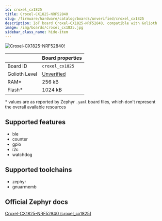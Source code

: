 ```yaml
---
id: croxel_cx1825
title: Croxel-CX1825-NRF52840
slug: /firmware/hardware/catalog/boards/unverified/croxel_cx1825
description: IoT board Croxel-CX1825-NRF52840, compatible with Golioth at unverified level.
image: /img/boards/croxel_cx1825.jpg
sidebar_class_name: hide-item
---
```


[//]: # (This is an auto-generated file, do not edit! Changes to it will be lost upon re-generation)

![Croxel-CX1825-NRF52840!](/img/boards/croxel_cx1825.jpg "Croxel-CX1825-NRF52840")

|                | Board properties     |
| -------------  | -------------------- |
| Board ID       | `croxel_cx1825` |
| Golioth Level  | [Unverified](/firmware/hardware#unverified-boards) |
| RAM*           | 256 kB |
| Flash*         | 1024 kB |

\* values are as reported by Zephyr `.yaml` board files, which don't represent the overall available resources



## Supported features

* ble
* counter
* gpio
* i2c
* watchdog

## Supported toolchains

* zephyr
* gnuarmemb

## Official Zephyr docs

[Croxel-CX1825-NRF52840 (croxel_cx1825)](https://docs.zephyrproject.org/latest/boards/croxel/croxel_cx1825/doc/index.html)
